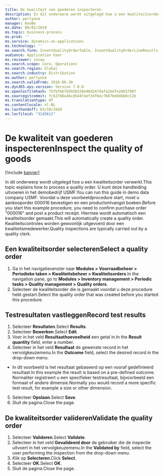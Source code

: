 ```yaml
---
title: De kwaliteit van goederen inspecteren
description: In dit onderwerp wordt uitgelegd hoe u een kwaliteitsorder verwerkt.
author: perlynne
manager: AnnBe
ms.date: 08/01/2019
ms.topic: business-process
ms.prod: ''
ms.service: dynamics-ax-applications
ms.technology: ''
ms.search.form: InventQualityOrderTable, InventQualityOrderLineResults, HcmWorkerLookUp
audience: Application User
ms.reviewer: josaw
ms.search.scope: Core, Operations
ms.search.region: Global
ms.search.industry: Distribution
ms.author: perlynne
ms.search.validFrom: 2016-06-30
ms.dyn365.ops.version: Version 7.0.0
ms.openlocfilehash: 75fbfbb7b993b528e96d247dafa2bdfe20837987
ms.sourcegitcommit: fcb27d6a46cd544feef34f6ec7607bdd46b0c12b
ms.translationtype: HT
ms.contentlocale: nl-NL
ms.lasthandoff: 03/18/2020
ms.locfileid: "3145612"
---
```

# <a name="inspect-the-quality-of-goods"></a><span data-ttu-id="80829-103">De kwaliteit van goederen inspecteren</span><span class="sxs-lookup"><span data-stu-id="80829-103">Inspect the quality of goods</span></span>

[!include [banner](../../includes/banner.md)]

<span data-ttu-id="80829-104">In dit onderwerp wordt uitgelegd hoe u een kwaliteitsorder verwerkt.</span><span class="sxs-lookup"><span data-stu-id="80829-104">This topic explains how to process a quality order.</span></span> <span data-ttu-id="80829-105">U kunt deze handleiding uitvoeren in het demobedrijf USMF.</span><span class="sxs-lookup"><span data-stu-id="80829-105">You can run this guide in demo data company USMF.</span></span> <span data-ttu-id="80829-106">Voordat u deze voorbeeldprocedure start, moet u aankooporder 000016 bevestigen en een productontvangst boeken.</span><span class="sxs-lookup"><span data-stu-id="80829-106">Before you start this example procedure, you need to confirm purchase order "000016" and post a product receipt.</span></span> <span data-ttu-id="80829-107">Hiermee wordt automatisch een kwaliteitsorder gemaakt.</span><span class="sxs-lookup"><span data-stu-id="80829-107">This will automatically create a quality order.</span></span> <span data-ttu-id="80829-108">Kwaliteitscontroles worden gewoonlijk uitgevoerd door een kwaliteitsmedewerker.</span><span class="sxs-lookup"><span data-stu-id="80829-108">Quality inspections are typically carried out by a quality clerk.</span></span>


## <a name="select-a-quality-order"></a><span data-ttu-id="80829-109">Een kwaliteitsorder selecteren</span><span class="sxs-lookup"><span data-stu-id="80829-109">Select a quality order</span></span>
1. <span data-ttu-id="80829-110">Ga in het navigatievenster naar **Modules > Voorraadbeheer > Periodieke taken > Kwaliteitsbeheer > Kwaliteitsorders**.</span><span class="sxs-lookup"><span data-stu-id="80829-110">In the navigation pane, go to **Modules > Inventory management > Periodic tasks > Quality management > Quality orders**.</span></span>
2. <span data-ttu-id="80829-111">Selecteer de kwaliteitsorder die is gemaakt voordat u deze procedure hebt gestart.</span><span class="sxs-lookup"><span data-stu-id="80829-111">Select the quality order that was created before you started this procedure.</span></span>  

## <a name="record-test-results"></a><span data-ttu-id="80829-112">Testresultaten vastleggen</span><span class="sxs-lookup"><span data-stu-id="80829-112">Record test results</span></span>
1. <span data-ttu-id="80829-113">Selecteer **Resultaten**.</span><span class="sxs-lookup"><span data-stu-id="80829-113">Select **Results**.</span></span>
2. <span data-ttu-id="80829-114">Selecteer **Bewerken**.</span><span class="sxs-lookup"><span data-stu-id="80829-114">Select **Edit**.</span></span>
3. <span data-ttu-id="80829-115">Voer in het veld **Resultaathoeveelheid** een getal in.</span><span class="sxs-lookup"><span data-stu-id="80829-115">In the **Result quantity** field, enter a number.</span></span>
4. <span data-ttu-id="80829-116">Selecteer in het veld **Resultaat** de gewenste record in het vervolgkeuzemenu.</span><span class="sxs-lookup"><span data-stu-id="80829-116">In the **Outcome** field, select the desired record in the drop-down menu.</span></span>  
- <span data-ttu-id="80829-117">In dit voorbeeld is het resultaat gebaseerd op een vooraf gedefinieerd resultaat.</span><span class="sxs-lookup"><span data-stu-id="80829-117">In this example the result is based on a pre-defined outcome.</span></span> <span data-ttu-id="80829-118">Normaliter registreert u een specifieker testresultaat, bijvoorbeeld een formaat of andere dimensie.</span><span class="sxs-lookup"><span data-stu-id="80829-118">Normally you would record a more specific test result, for example a size or other dimension.</span></span>  
5. <span data-ttu-id="80829-119">Selecteer **Opslaan**.</span><span class="sxs-lookup"><span data-stu-id="80829-119">Select **Save**.</span></span>
6. <span data-ttu-id="80829-120">Sluit de pagina.</span><span class="sxs-lookup"><span data-stu-id="80829-120">Close the page.</span></span>

## <a name="validate-the-quality-order"></a><span data-ttu-id="80829-121">De kwaliteitsorder valideren</span><span class="sxs-lookup"><span data-stu-id="80829-121">Validate the quality order</span></span>
1. <span data-ttu-id="80829-122">Selecteer **Valideren**.</span><span class="sxs-lookup"><span data-stu-id="80829-122">Select **Validate**.</span></span>
2. <span data-ttu-id="80829-123">Selecteer in het veld **Gevalideerd door** de gebruiker die de inspectie uitvoert in het vervolgkeuzemenu.</span><span class="sxs-lookup"><span data-stu-id="80829-123">In the **Validated by** field, select the user performing the inspection from the drop-down menu.</span></span>  
3. <span data-ttu-id="80829-124">Klik op **Selecteren**.</span><span class="sxs-lookup"><span data-stu-id="80829-124">Click **Select**.</span></span>
4. <span data-ttu-id="80829-125">Selecteer **OK**.</span><span class="sxs-lookup"><span data-stu-id="80829-125">Select **OK**.</span></span>
5. <span data-ttu-id="80829-126">Sluit de pagina.</span><span class="sxs-lookup"><span data-stu-id="80829-126">Close the page.</span></span>

